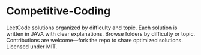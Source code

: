 # Competitive-Coding
LeetCode solutions organized by difficulty and topic. Each solution is written in JAVA with clear explanations. Browse folders by difficulty or topic. Contributions are welcome—fork the repo to share optimized solutions. Licensed under MIT. 
